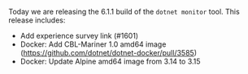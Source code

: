 Today we are releasing the 6.1.1 build of the `dotnet monitor` tool. This release includes:

- Add experience survey link (#1601)
- Docker: Add CBL-Mariner 1.0 amd64 image (https://github.com/dotnet/dotnet-docker/pull/3585)
- Docker: Update Alpine amd64 image from 3.14 to 3.15

